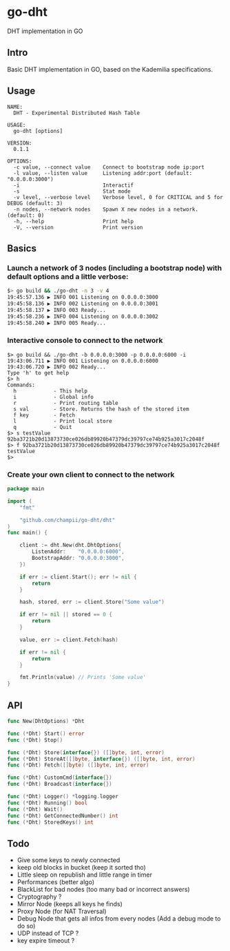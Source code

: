 # go-dht
DHT implementation in GO

## Intro

Basic DHT implementation in GO, based on the Kademilia specifications.

## Usage

```
NAME:
  DHT - Experimental Distributed Hash Table

USAGE:
  go-dht [options]

VERSION:
  0.1.1

OPTIONS:
  -c value, --connect value    Connect to bootstrap node ip:port
  -l value, --listen value     Listening addr:port (default: "0.0.0.0:3000")
  -i                           Interactif
  -s                           Stat mode
  -v level, --verbose level    Verbose level, 0 for CRITICAL and 5 for DEBUG (default: 3)
  -n nodes, --network nodes    Spawn X new nodes in a network. (default: 0)
  -h, --help                   Print help
  -V, --version                Print version
```

## Basics

### Launch a network of 3 nodes (including a bootstrap node) with default options and a little verbose:

```bash
$> go build && ./go-dht -n 3 -v 4
19:45:57.136 ▶ INFO 001 Listening on 0.0.0.0:3000
19:45:58.136 ▶ INFO 002 Listening on 0.0.0.0:3001
19:45:58.137 ▶ INFO 003 Ready...
19:45:58.236 ▶ INFO 004 Listening on 0.0.0.0:3002
19:45:58.240 ▶ INFO 005 Ready...

```

### Interactive console to connect to the network

```
$> go build && ./go-dht -b 0.0.0.0:3000 -p 0.0.0.0:6000 -i
19:43:06.711 ▶ INFO 001 Listening on 0.0.0.0:6000
19:43:06.720 ▶ INFO 002 Ready...
Type 'h' to get help
$> h
Commands:
  h            - This help
  i            - Global info
  r            - Print routing table
  s val        - Store. Returns the hash of the stored item
  f key        - Fetch
  l            - Print local store
  q            - Quit
$> s testValue
92ba3721b20d13873730ce026db89920b47379dc39797ce74b925a3017c2048f
$> f 92ba3721b20d13873730ce026db89920b47379dc39797ce74b925a3017c2048f
testValue
$>
```

### Create your own client to connect to the network

```go
package main

import (
	"fmt"

	"github.com/champii/go-dht/dht"
)
func main() {

	client := dht.New(dht.DhtOptions{
		ListenAddr:    "0.0.0.0:6000",
		BootstrapAddr: "0.0.0.0:3000",
	})

	if err := client.Start(); err != nil {
		return
	}

	hash, stored, err := client.Store("Some value")

	if err != nil || stored == 0 {
		return
	}

	value, err := client.Fetch(hash)

	if err != nil {
		return
	}

	fmt.Println(value) // Prints 'Some value'
}
```

## API

```go
func New(DhtOptions) *Dht

func (*Dht) Start() error
func (*Dht) Stop()

func (*Dht) Store(interface{}) ([]byte, int, error)
func (*Dht) StoreAt([]byte, interface{}) ([]byte, int, error)
func (*Dht) Fetch([]byte) ([]byte, int, error)

func (*Dht) CustomCmd(interface{})
func (*Dht) Broadcast(interface{})

func (*Dht) Logger() *logging.logger
func (*Dht) Running() bool
func (*Dht) Wait()
func (*Dht) GetConnectedNumber() int
func (*Dht) StoredKeys() int

```

## Todo

- Give some keys to newly connected
- keep old blocks in bucket (keep it sorted tho)
- Little sleep on republish and little range in timer
- Performances (better algo)
- BlackList for bad nodes (too many bad or incorrect answers)
- Cryptography ?
- Mirror Node (keeps all keys he finds)
- Proxy Node (for NAT Traversal)
- Debug Node that gets all infos from every nodes (Add a debug mode to do so)
- UDP instead of TCP ?
- key expire timeout ?
